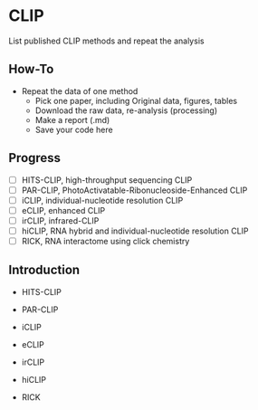 # CLIP

List published CLIP methods and repeat the analysis

## How-To

+ Repeat the data of one method  
  - Pick one paper, including Original data, figures, tables  
  - Download the raw data, re-analysis (processing)  
  - Make a report (.md)  
  - Save your code here  


## Progress

  - [ ] HITS-CLIP, high-throughput sequencing CLIP
  - [ ] PAR-CLIP, PhotoActivatable-Ribonucleoside-Enhanced CLIP
  - [ ] iCLIP, individual-nucleotide resolution CLIP
  - [ ] eCLIP, enhanced CLIP
  - [ ] irCLIP, infrared-CLIP
  - [ ] hiCLIP, RNA hybrid and individual-nucleotide resolution CLIP
  - [ ] RICK, RNA interactome using click chemistry

## Introduction

+ HITS-CLIP


+ PAR-CLIP


+ iCLIP


+ eCLIP


+ irCLIP


+ hiCLIP


+ RICK






